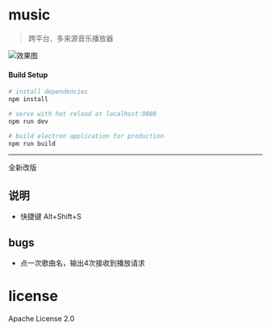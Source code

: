 # music

> 跨平台、多来源音乐播放器

![效果图](https://images.gitee.com/uploads/images/2019/0413/185944_5b3a5fd7_3028814.png)

#### Build Setup

``` bash
# install dependencies
npm install

# serve with hot reload at localhost:9080
npm run dev

# build electron application for production
npm run build


```

---

全新改版

## 说明

- 快捷键 Alt+Shift+S

## bugs

- 点一次歌曲名，输出4次接收到播放请求

# license

Apache License 2.0